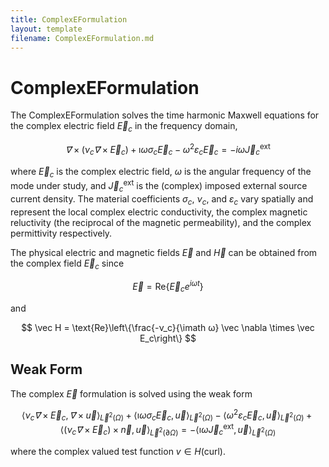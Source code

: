 ```yaml
---
title: ComplexEFormulation
layout: template
filename: ComplexEFormulation.md
---
```

# ComplexEFormulation

The ComplexEFormulation solves the time harmonic Maxwell equations for the complex electric field $\vec E_c$ in the frequency domain,

$$
\vec ∇× \left(ν_c \vec ∇× \vec E_c\right) + \imath ω σ_c \vec E_c - ω^2 ε_c \vec E_c = -i ω \vec J_c^\text{ext}
$$

where $\vec E_c$ is the complex electric field, $\omega$ is the angular frequency of the mode under study, and $\vec J_c^\text{ext}$ is the (complex) imposed external source current density. The material coefficients $σ_c$, $ν_c$, and $ε_c$ vary spatially and represent the local complex electric conductivity, the complex magnetic reluctivity (the reciprocal of the magnetic permeability), and the complex permittivity respectively.

The physical electric and magnetic fields $\vec E$ and $\vec H$ can be obtained from the complex field $\vec E_c$ since 

$$
\vec E = \text{Re}\left\{\vec E_c e^{i \omega t}\right\}
$$ 

and 

$$
\vec H = \text{Re}\left\{\frac{-ν_c}{\imath ω} \vec \nabla \times \vec E_c\right\}
$$

## Weak Form
The complex $\vec E$ formulation is solved using the weak form

$$
\langle ν_c \vec ∇ × \vec E_c, \vec ∇× \vec u \rangle_{\vec L^2(\Omega)} + \langle \imath ω σ_c \vec E_c, \vec u \rangle_{\vec L^2(\Omega)} - \langle ω^2 ε_c \vec E_c, \vec u \rangle_{\vec L^2(\Omega)} + \left\langle \left( ν_c \vec ∇ × \vec E_c \right) × \vec n, \vec u\right\rangle_{\vec L^2(\partial \Omega)} = -\langle \imath ω \vec J_c^\mathrm{ext}, \vec u \rangle_{\vec L^2(\Omega)}
$$

where the complex valued test function $v ∈ H(\mathrm{curl})$.
